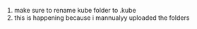 1. make sure to rename kube folder to .kube
2. this is happening because i mannualyy uploaded the folders

